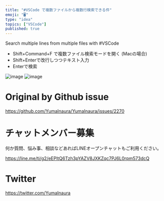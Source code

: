 ```yaml
---
title: "#VSCode で複数ファイルから複数行検索できる件"
emoji: "🖥"
type: "idea"
topics: ["VSCode"]
published: true
---
```


Search multiple lines from multiple files with #VSCode


- Shift+Command+F で複数ファイル検索モードを開く (Macの場合)
- Shift+Enterで改行しつつテキスト入力
- Enterで検索

![image](https://user-images.githubusercontent.com/13635059/62087406-91aa2500-b29c-11e9-8d7a-e98415bcea8d.png)
![image](https://user-images.githubusercontent.com/13635059/62087407-92db5200-b29c-11e9-9757-9375c3803def.png)



# Original by Github issue

https://github.com/YumaInaura/YumaInaura/issues/2270








<!-- Update From Qiita API -->

# チャットメンバー募集


何か質問、悩み事、相談などあればLINEオープンチャットもご利用ください。

https://line.me/ti/g2/eEPltQ6Tzh3pYAZV8JXKZqc7PJ6L0rpm573dcQ





# Twitter


https://twitter.com/YumaInaura


<!-- Update From Qiita API -->


